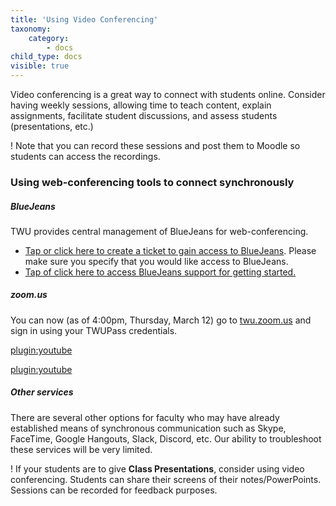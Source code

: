 ```yaml
---
title: 'Using Video Conferencing'
taxonomy:
    category:
        - docs
child_type: docs
visible: true
---
```


Video conferencing is a great way to connect with students online. Consider having weekly sessions, allowing time to teach content, explain assignments, facilitate student discussions, and assess students (presentations, etc.)

! Note that you can record these sessions and post them to Moodle so students can access the recordings.



### Using web-conferencing tools to connect synchronously
##### BlueJeans
TWU provides central management of BlueJeans for web-conferencing.
- [Tap or click here to create a ticket to gain access to BlueJeans](https://trinitywestern.teamdynamix.com/TDClient/1904/Portal/Requests/ServiceDet?ID=14119). Please make sure you specify that you would like access to BlueJeans.
- [Tap of click here to access BlueJeans support for getting started.](https://support.bluejeans.com/s/getting-started-meetings-user-step-1)

##### zoom.us
You can now (as of 4:00pm, Thursday, March 12) go to [twu.zoom.us](https://twu.zoom.us) and sign in using your TWUPass credentials.

[plugin:youtube](https://www.youtube.com/watch?v=vFhAEoCF7jg)

[plugin:youtube](https://www.youtube.com/watch?v=AYzPS28rg7E)

##### Other services
There are several other options for faculty who may have already established means of synchronous communication such as Skype, FaceTime, Google Hangouts, Slack, Discord, etc. Our ability to troubleshoot these services will be very limited.

! If your students are to give **Class Presentations**, consider using video conferencing.  Students can share their screens of their notes/PowerPoints.  Sessions can be recorded for feedback purposes.
